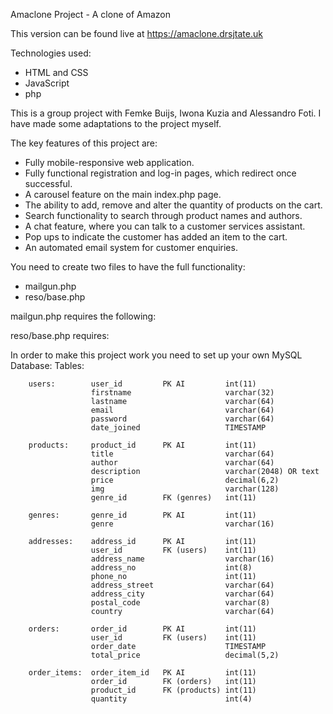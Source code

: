 Amaclone Project - A clone of Amazon

This version can be found live at https://amaclone.drsjtate.uk

Technologies used:
- HTML and CSS
- JavaScript
- php

This is a group project with Femke Buijs, Iwona Kuzia and Alessandro Foti.
I have made some adaptations to the project myself.

The key features of this project are:
- Fully mobile-responsive web application.
- Fully functional registration and log-in pages, which redirect once successful.
- A carousel feature on the main index.php page.
- The ability to add, remove and alter the quantity of products on the cart.
- Search functionality to search through product names and authors.
- A chat feature, where you can talk to a customer services assistant.
- Pop ups to indicate the customer has added an item to the cart.
- An automated email system for customer enquiries.

You need to create two files to have the full functionality:
- mailgun.php
- reso/base.php

mailgun.php requires the following:
<?php
$apiKey set to your own mailgun account
$curlURL set to your own curlURL
?>

reso/base.php requires:

<?php
session_start();
$con = mysqli_connect('localhost', user_name, password, databse_name or die(mysqli_connect_errno());
?>

In order to make this project work you need to set up your own MySQL Database:
Tables:

        users:        user_id         PK AI         int(11)
                      firstname                     varchar(32)
                      lastname                      varchar(64)
                      email                         varchar(64)
                      password                      varchar(64)
                      date_joined                   TIMESTAMP

        products:     product_id      PK AI         int(11)
                      title                         varchar(64)
                      author                        varchar(64)
                      description                   varchar(2048) OR text
                      price                         decimal(6,2)
                      img                           varchar(128)
                      genre_id        FK (genres)   int(11)

        genres:       genre_id        PK AI         int(11)
                      genre                         varchar(16)

        addresses:    address_id      PK AI         int(11)
                      user_id         FK (users)    int(11)
                      address_name                  varchar(16)
                      address_no                    int(8)
                      phone_no                      int(11)
                      address_street                varchar(64)
                      address_city                  varchar(64)
                      postal_code                   varchar(8)
                      country                       varchar(64)

        orders:       order_id        PK AI         int(11)
                      user_id         FK (users)    int(11)
                      order_date                    TIMESTAMP
                      total_price                   decimal(5,2)

        order_items:  order_item_id   PK AI         int(11)
                      order_id        FK (orders)   int(11)
                      product_id      FK (products) int(11)
                      quantity                      int(4)
